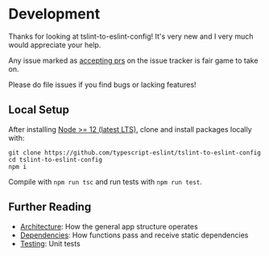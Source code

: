 # Development

Thanks for looking at tslint-to-eslint-config!
It's very new and I very much would appreciate your help.

Any issue marked as [accepting prs](https://github.com/typescript-eslint/tslint-to-eslint-config/issues?q=is%3Aissue+is%3Aopen+label%3A%22accepting+prs%22) on the issue tracker is fair game to take on.

Please do file issues if you find bugs or lacking features!

## Local Setup

After installing [Node >= 12 (latest LTS)](https://nodejs.org/en/download), clone and install packages locally with:

```shell
git clone https://github.com/typescript-eslint/tslint-to-eslint-config
cd tslint-to-eslint-config
npm i
```

Compile with `npm run tsc` and run tests with `npm run test`.

## Further Reading

-   [Architecture](./Architecture/README.md): How the general app structure operates
-   [Dependencies](./Dependencies.md): How functions pass and receive static dependencies
-   [Testing](./Testing.md): Unit tests
